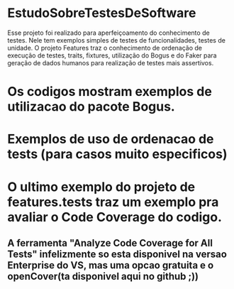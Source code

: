 # EstudoSobreTestesDeSoftware

Esse projeto foi realizado para aperfeiçoamento do conhecimento de testes.
Nele tem exemplos simples de testes de funcionalidades, testes de unidade.
O projeto Features traz o conhecimento de ordenação de execução de testes, traits, fixtures, utilização do Bogus e
do Faker para geração de dados humanos para realização de testes mais assertivos.

# Os codigos mostram exemplos de utilizacao do pacote Bogus.
# Exemplos de uso de ordenacao de tests (para casos muito especificos)
# O ultimo exemplo do projeto de features.tests traz um exemplo pra avaliar o Code Coverage do codigo.
## A ferramenta "Analyze Code Coverage for All Tests" infelizmente so esta disponivel na versao Enterprise do VS, mas uma opcao gratuita e o openCover(ta disponivel aqui no github ;))

